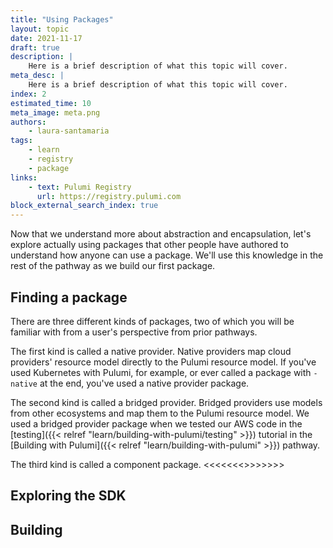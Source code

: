 ```yaml
---
title: "Using Packages"
layout: topic
date: 2021-11-17
draft: true
description: |
    Here is a brief description of what this topic will cover.
meta_desc: |
    Here is a brief description of what this topic will cover.
index: 2
estimated_time: 10
meta_image: meta.png
authors:
    - laura-santamaria
tags:
    - learn
    - registry
    - package
links:
    - text: Pulumi Registry
      url: https://registry.pulumi.com
block_external_search_index: true
---
```


Now that we understand more about abstraction and encapsulation, let's explore
actually using packages that other people have authored to understand how anyone
can use a package. We'll use this knowledge in the rest of the pathway as we
build our first package.

## Finding a package

There are three different kinds of packages, two of which you will be familiar
with from a user's perspective from prior pathways.

The first kind is called a native provider. Native providers map cloud
providers' resource model directly to the Pulumi resource model. If you've used
Kubernetes with Pulumi, for example, or ever called a package with `-native` at
the end, you've used a native provider package.

The second kind is called a bridged provider. Bridged providers use models from
other ecosystems and map them to the Pulumi resource model. We used a bridged
provider package when we tested our AWS code in the
[testing]({{< relref "learn/building-with-pulumi/testing" >}}) tutorial in the
[Building with Pulumi]({{< relref "learn/building-with-pulumi" >}}) pathway.

The third kind is called a component package. <<<<<<<>>>>>>> 

## Exploring the SDK



## Building 